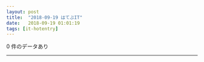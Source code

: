 ```yaml
---
layout: post
title:  "2018-09-19 はてぶIT"
date:   2018-09-19 01:01:19
tags: [it-hotentry]
---
```

0 件のデータあり

<hr>
